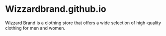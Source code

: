 # Wizzardbrand.github.io
Wizzard Brand is a clothing store that offers a wide selection of high-quality clothing for men and women.
